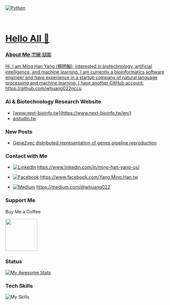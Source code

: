   
<p align="left">

<a href="#">
<img alt="Python" src="https://img.shields.io/badge/python%20-%2314354C.svg?style=for-the-badge&logo=python&logoColor=white"/></a> &nbsp;
<a href="#">

</p>

<br>

<h1>Hello All 👋 </h1>

### About Me 🇹🇼 🇺🇸

Hi, I am Ming Han Yang (楊明翰), interested in biotechnology, artificial intelligence, and machine learning. 
I am currently a bioinformatics software engineer and have experience in a startup company of natural language processing and machine learning.
I have another GitHub account: https://github.com/whuang022nccu

### AI & Biotechnology Research Website

- [www.next-bioinfo.tw](https://www.next-bioinfo.tw/en/)
- [aistudio.tw](https://aistudio.tw/)

### New Posts

- [Gene2vec distributed representation of genes pipeline reproduction](https://www.next-bioinfo.tw/en/?p=408)

### Contact with Me

- [![LinkedIn](https://custom-icon-badges.demolab.com/badge/LinkedIn-0A66C2?logo=linkedin-white&logoColor=fff)]( https://www.linkedin.com/in/ming-han-yang-us/) https://www.linkedin.com/in/ming-han-yang-us/

- [![Facebook](https://img.shields.io/badge/Facebook-%231877F2.svg?logo=Facebook&logoColor=white)](https://www.facebook.com/Yang.Ming.Han.tw) https://www.facebook.com/Yang.Ming.Han.tw

- [![Medium](https://img.shields.io/badge/Medium-12100E?style=for-the-badge&logo=medium&logoColor=white)](https://medium.com/@whuang022) https://medium.com/@whuang022
### Support Me

Buy Me a Coffee 

<img src="https://github.com/user-attachments/assets/5a0fd661-c47a-47db-8e70-0d0b06cf4fdd" width="100">

### Status

[![My Awesome Stats](https://awesome-github-stats.azurewebsites.net/user-stats/whuang022ai?cardType=level&preferLogin=false)](https://git.io/awesome-stats-card)

### Tech Skills

![My Skills](https://go-skill-icons.vercel.app/api/icons?i=anaconda,bash,opencv,cpp,python,pandas,pytorch,numpy,seaborn,scipy,scikitlearn,flask,r,html,js,css,d3,java,nextflow,ubuntu&theme=light)
<!--
**whuang022ai/whuang022ai** is a ✨ _special_ ✨ repository because its `README.md` (this file) appears on your GitHub profile.

Here are some ideas to get you started:

- 🔭 I’m currently working on ...
- 🌱 I’m currently learning ...
- 👯 I’m looking to collaborate on ...
- 🤔 I’m looking for help with ...
- 💬 Ask me about ...
- 📫 How to reach me: ...
- 😄 Pronouns: ...
- ⚡ Fun fact: ...
-->
